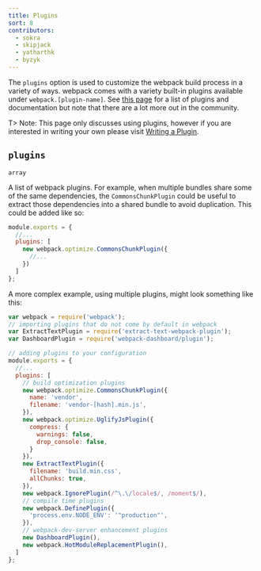 ```yaml
---
title: Plugins
sort: 8
contributors:
  - sokra
  - skipjack
  - yatharthk
  - byzyk
---
```


The `plugins` option is used to customize the webpack build process in a variety of ways. webpack comes with a variety built-in plugins available under `webpack.[plugin-name]`. See [this page](/plugins) for a list of plugins and documentation but note that there are a lot more out in the community.

T> Note: This page only discusses using plugins, however if you are interested in writing your own please visit [Writing a Plugin](/development/how-to-write-a-plugin/).


## `plugins`

`array`

A list of webpack plugins. For example, when multiple bundles share some of the same dependencies, the `CommonsChunkPlugin` could be useful to extract those dependencies into a shared bundle to avoid duplication. This could be added like so:

```js
module.exports = {
  //...
  plugins: [
    new webpack.optimize.CommonsChunkPlugin({
      //...
    })
  ]
};
```

A more complex example, using multiple plugins, might look something like this:

```js
var webpack = require('webpack');
// importing plugins that do not come by default in webpack
var ExtractTextPlugin = require('extract-text-webpack-plugin');
var DashboardPlugin = require('webpack-dashboard/plugin');

// adding plugins to your configuration
module.exports = {
  //...
  plugins: [
    // build optimization plugins
    new webpack.optimize.CommonsChunkPlugin({
      name: 'vendor',
      filename: 'vendor-[hash].min.js',
    }),
    new webpack.optimize.UglifyJsPlugin({
      compress: {
        warnings: false,
        drop_console: false,
      }
    }),
    new ExtractTextPlugin({
      filename: 'build.min.css',
      allChunks: true,
    }),
    new webpack.IgnorePlugin(/^\.\/locale$/, /moment$/),
    // compile time plugins
    new webpack.DefinePlugin({
      'process.env.NODE_ENV': '"production"',
    }),
    // webpack-dev-server enhancement plugins
    new DashboardPlugin(),
    new webpack.HotModuleReplacementPlugin(),
  ]
};
```
